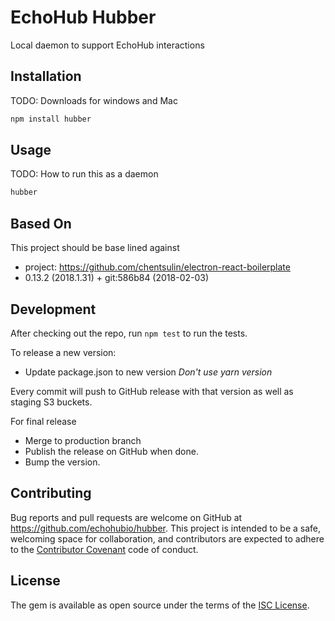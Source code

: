 # EchoHub Hubber

Local daemon to support EchoHub interactions

## Installation

TODO: Downloads for windows and Mac

``` bash
npm install hubber
```

## Usage

TODO: How to run this as a daemon

``` bash
hubber
```

## Based On

This project should be base lined against
* project: https://github.com/chentsulin/electron-react-boilerplate
* 0.13.2 (2018.1.31) + git:586b84 (2018-02-03)

## Development

After checking out the repo, run `npm test` to run the tests.

To release a new version:

* Update package.json to new version *Don't use yarn version*

Every commit will push to GitHub release with that version as well as staging S3
buckets.

For final release

* Merge to production branch
* Publish the release on GitHub when done.
* Bump the version.

## Contributing

Bug reports and pull requests are welcome on GitHub at https://github.com/echohubio/hubber. This project is intended to be a safe, welcoming space for collaboration, and contributors are expected to adhere to the [Contributor Covenant](contributor-covenant.org) code of conduct.

## License

The gem is available as open source under the terms of the [ISC License](http://opensource.org/licenses/ISC).
